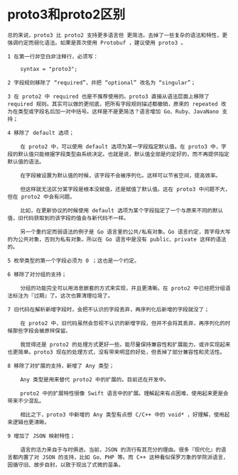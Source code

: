 # proto3和proto2区别
    总的来说，proto3 比 proto2 支持更多语言但 更简洁。去掉了一些复杂的语法和特性，更强调约定而弱化语法。如果是首次使用 Protobuf ，建议使用 proto3 。

    1 在第一行非空白非注释行，必须写：

        syntax = "proto3";

    2 字段规则移除了 “required”，并把 “optional” 改名为 “singular”；

    3 在 proto2 中 required 也是不推荐使用的。proto3 直接从语法层面上移除了 required 规则。其实可以做的更彻底，把所有字段规则描述都撤销，原来的 repeated 改为在类型或字段名后加一对中括号。这样是不是更简洁？语言增加 Go、Ruby、JavaNano 支持；

    4 移除了 default 选项；

        在 proto2 中，可以使用 default 选项为某一字段指定默认值。在 proto3 中，字段的默认值只能根据字段类型由系统决定。也就是说，默认值全部是约定好的，而不再提供指定默认值的语法。

        在字段被设置为默认值的时候，该字段不会被序列化。这样可以节省空间，提高效率。

        但这样就无法区分某字段是根本没赋值，还是赋值了默认值。这在 proto3 中问题不大，但在 proto2 中会有问题。

        比如，在更新协议的时候使用 default 选项为某个字段指定了一个与原来不同的默认值，旧代码获取到的该字段的值会与新代码不一样。

        另一个重约定而弱语法的例子是 Go 语言里的公共/私有对象。Go 语言约定，首字母大写的为公共对象，否则为私有对象。所以在 Go 语言中是没有 public、private 这样的语法的。

    5 枚举类型的第一个字段必须为 0 ；这也是一个约定。

    6 移除了对分组的支持；

        分组的功能完全可以用消息嵌套的方式来实现，并且更清晰。在 proto2 中已经把分组语法标注为『过期』了。这次也算清理垃圾了。

    7 旧代码在解析新增字段时，会把不认识的字段丢弃，再序列化后新增的字段就没了；

        在 proto2 中，旧代码虽然会忽视不认识的新增字段，但并不会将其丢弃，再序列化的时候那些字段会被原样保留。

        我觉得还是 proto2 的处理方式更好一些。能尽量保持兼容性和扩展能力，或许实现起来也更简单。proto3 现在的处理方式，没有带来明显的好处，但丢掉了部分兼容性和灵活性。

    8 移除了对扩展的支持，新增了 Any 类型；

        Any 类型是用来替代 proto2 中的扩展的。目前还在开发中。

        proto2 中的扩展特性很像 Swift 语言中的扩展。理解起来有点困难，使用起来更是会带来不少混乱。

        相比之下，proto3 中新增的 Any 类型有点想 C/C++ 中的 void* ，好理解，使用起来逻辑也更清晰。

    9 增加了 JSON 映射特性；

        语言的活力来自于与时俱进。当前，JSON 的流行有其充分的理由。很多『现代化』的语言都内置了对 JSON 的支持，比如 Go、PHP 等。而 C++ 这种看似保罗万象的学院派语言，因循守旧、故步自封，以致于现出了式微的苗条。
